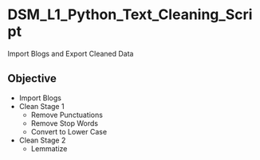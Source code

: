 # DSM_L1_Python_Text_Cleaning_Script
 Import Blogs and Export Cleaned Data
 
## Objective 
- Import Blogs
- Clean Stage 1
	- Remove Punctuations
	- Remove Stop Words
	- Convert to Lower Case
- Clean Stage 2
	- Lemmatize